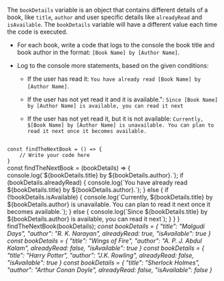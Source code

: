 The `bookDetails` variable is an object that contains different details of a book, like `title`, `author` and user specific details like `alreadyRead` and `isAvailable`. The `bookDetails` variable will have a different value each time the code is executed.

* For each book, write a code that logs to the console the book title and book author in the format:
   `[Book Name] by [Author Name]`.

* Log to the console more statements, based on the given conditions:

	* If the user has read it: `You have already read [Book Name] by [Author Name]`.
 
	* If the user has not yet read it and it is available.": `Since [Book Name] by [Author Name] is available, you can read it next`

	* If the user has not yet read it, but it is not available: `Currently, $[Book Name] by [Author Name] is unavailable. You can plan to read it next once it becomes available.`

<codeblock language="javascript" type="exercise" testMode="multipleInput">
<code>
const findTheNextBook = () => {
	// Write your code here
}
</code>

<solution>
const findTheNextBook = (bookDetails) => {
	console.log(`${bookDetails.title} by ${bookDetails.author}.`);
	if (bookDetails.alreadyRead) {
		console.log(`You have already read ${bookDetails.title} by ${bookDetails.author}.`);
	} else {
		if (!bookDetails.isAvailable) {
			console.log(`Currently, ${bookDetails.title} by ${bookDetails.author} is unavailable. You can plan to read it next once it becomes available.`);
		} else {
			console.log(`Since ${bookDetails.title} by ${bookDetails.author} is available, you can read it next`);
		}
	}
}
</solution>
<testcases>
<caller>
findTheNextBook(bookDetails);
</caller>
<testcase>
<i>
const bookDetails = {
	"title": "Malgudi Days",
	"author": "R. K. Narayan",
	alreadyRead: true,
	"isAvailable": true
}
</i>
</testcase>
<testcase>
<i>
const bookDetails = {
	"title": "Wings of Fire",
	"author": "A. P. J. Abdul Kalam",
	alreadyRead: false,
	"isAvailable": true
}
</i>
</testcase>
<testcase>
<i>
const bookDetails = {
	"title": "Harry Potter",
	"author": "J.K. Rowling",
	alreadyRead: false,
	"isAvailable": true
}
</i>
</testcase>
<testcase>
<i>
const bookDetails = {
	"title": "Sherlock Holmes",
	"author": "Arthur Conan Doyle",
	alreadyRead: false,
	"isAvailable": false
}
</i>
</testcase>
</testcases>
</codeblock>
